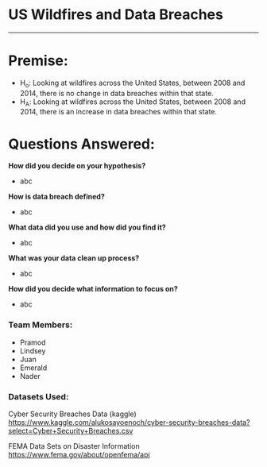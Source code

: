 # US Wildfires and Data Breaches
--- 

# Premise:

* H<sub>o</sub>: 
  Looking at wildfires across the United States, between 2008 and 2014, there is no change in data breaches within that state.
* H<sub>A</sub>:
  Looking at wildfires across the United States, between 2008 and 2014, there is an increase in data breaches within that state.


# Questions Answered:

**How did you decide on your hypothesis?**
* abc
    
**How is data breach defined?**
* abc
    
**What data did you use and how did you find it?**
* abc
    
**What was your data clean up process?**
* abc
    
**How did you decide what information to focus on?**
* abc
    


### Team Members:
* Pramod 
* Lindsey
* Juan
* Emerald
* Nader

### Datasets Used:

Cyber Security Breaches Data (kaggle)
https://www.kaggle.com/alukosayoenoch/cyber-security-breaches-data?select=Cyber+Security+Breaches.csv

FEMA Data Sets on Disaster Information
https://www.fema.gov/about/openfema/api
